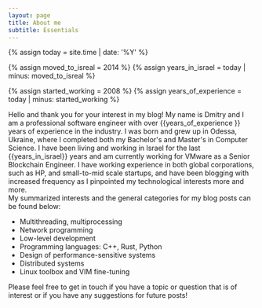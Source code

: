 ```yaml
---
layout: page
title: About me
subtitle: Essentials
---
```

{% assign today = site.time | date: '%Y' %}

{% assign moved_to_isreal = 2014 %}
{% assign years_in_israel = today | minus: moved_to_isreal %}

{% assign started_working = 2008 %}
{% assign years_of_experience = today | minus: started_working %}

Hello and thank you for your interest in my blog! My name is Dmitry and I am a
professional software engineer with over {{years_of_experience }} years of experience in the
industry. I was born and grew up in Odessa, Ukraine, where I completed both my
Bachelor's and Master's in Computer Science. I have been living and working in
Israel for the last {{years_in_israel}} years and am currently working for VMware as a Senior
Blockchain Engineer.  I have working experience in both global corporations,
such as HP, and small-to-mid scale startups, and have been blogging
with increased frequency as I pinpointed my technological interests
more and more.<br>
My summarized interests and the general categories for my blog posts can be found below:
* Multithreading, multiprocessing
* Network programming
* Low-level development
* Programming languages: C++, Rust, Python
* Design of performance-sensitive systems
* Distributed systems
* Linux toolbox and VIM fine-tuning

Please feel free to get in touch if you have a topic or question that is of interest or if you have any suggestions for future posts!
